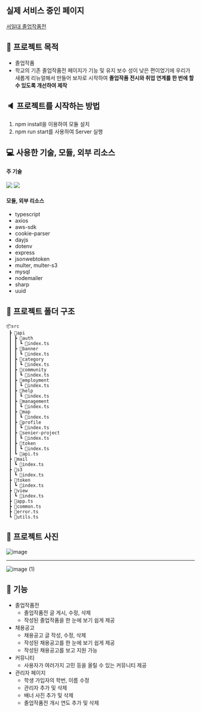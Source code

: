 ## 실제 서비스 중인 페이지

[서일대 졸업작품전](http://seoilsw.kr/)

## 📃 프로젝트 목적

- 졸업작품
- 학교의 기존 졸업작품전 페이지가 기능 및 유지 보수 성이 낮은 편이었기에 우리가 새롭게 리뉴얼해서 만들어 보자로 시작하여
  **졸업작품 전시와 취업 연계를 한 번에 할 수 있도록 개선하여 제작**

## 🔈 프로젝트를 시작하는 방법

1. npm install을 이용하여 모듈 설치
2. npm run start를 사용하여 Server 실행

## 💻 사용한 기술, 모듈, 외부 리소스

#### 주 기술

<img src="https://img.shields.io/badge/javascript-F7DF1E?style=for-the-badge&logo=javascript&logoColor=black">
<img src="https://img.shields.io/badge/react-61DAFB?style=for-the-badge&logo=react&logoColor=black">

#### 모듈, 외부 리소스

- typescript
- axios
- aws-sdk
- cookie-parser
- dayjs
- dotenv
- express
- jsonwebtoken
- multer, multer-s3
- mysql
- nodemailer
- sharp
- uuid

## 📂 프로젝트 폴더 구조

```
📦src
 ┣ 📂api
 ┃ ┣ 📂auth
 ┃ ┃ ┗ 📜index.ts
 ┃ ┣ 📂banner
 ┃ ┃ ┗ 📜index.ts
 ┃ ┣ 📂category
 ┃ ┃ ┗ 📜index.ts
 ┃ ┣ 📂community
 ┃ ┃ ┗ 📜index.ts
 ┃ ┣ 📂employment
 ┃ ┃ ┗ 📜index.ts
 ┃ ┣ 📂help
 ┃ ┃ ┗ 📜index.ts
 ┃ ┣ 📂management
 ┃ ┃ ┗ 📜index.ts
 ┃ ┣ 📂map
 ┃ ┃ ┗ 📜index.ts
 ┃ ┣ 📂profile
 ┃ ┃ ┗ 📜index.ts
 ┃ ┣ 📂senier-project
 ┃ ┃ ┗ 📜index.ts
 ┃ ┣ 📂token
 ┃ ┃ ┗ 📜index.ts
 ┃ ┗ 📜api.ts
 ┣ 📂mail
 ┃ ┗ 📜index.ts
 ┣ 📂s3
 ┃ ┗ 📜index.ts
 ┣ 📂token
 ┃ ┗ 📜index.ts
 ┣ 📂view
 ┃ ┗ 📜index.ts
 ┣ 📜app.ts
 ┣ 📜common.ts
 ┣ 📜error.ts
 ┗ 📜utils.ts
```

## 📸 프로젝트 사진

![image](https://user-images.githubusercontent.com/94745651/201587567-0f4c6d1b-5727-469a-8c0b-71dae4f91b2b.png)

---

![image (1)](https://user-images.githubusercontent.com/94745651/201587634-aecd2afe-f72d-4744-8061-135b9668af74.png)

## 📜 기능

- 졸업작품전
  - 졸업작품전 글 게시, 수정, 삭제
  - 작성된 졸업작품을 한 눈에 보기 쉽게 제공
- 채용공고
  - 채용공고 글 작성, 수정, 삭제
  - 작성된 채용공고를 한 눈에 보기 쉽게 제공
  - 작성된 채용공고를 보고 지원 가능
- 커뮤니티
  - 사용자가 여러가지 고민 등을 올릴 수 있는 커뮤니티 제공
- 관리자 페이지
  - 학생 가입자의 학번, 이름 수정
  - 관리자 추가 및 삭제
  - 배너 사진 추가 및 삭제
  - 졸업작품전 개시 연도 추가 및 삭제
